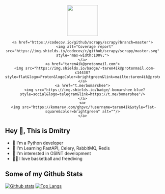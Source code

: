 <div id="header" align="center">
  <img src="https://media.giphy.com/media/lP8xu5t2DLGG045H8F/giphy.gif" width="100"/>
  <div id="badges">
    
    <a href="https://codecov.io/github/scrapy/scrapy?branch=master">
      <img alt="Coverage report" src="https://img.shields.io/codecov/c/github/scrapy/scrapy/master.svg" style="max-width:100%;">
    </a>
    <a href="taren4ik@protonmail.com">
      <img src="https://img.shields.io/badge/-taren4ik@protonmail.com-c14438?style=flat&logo=Proton&logoColor=brightgreen&link=mailto:taren4ik@protonmail.com"/>
    </a>
    <a href="t.me/bomarshee">
      <img src="https://img.shields.io/badge/-bomarshee-blue?style=social&logo=telegram&link=https://t.me/bomarshee"/>
    </a>
    <a>
     <img src="https://komarev.com/ghpvc/?username=taren4ik&style=flat-square&color=brightgreen" alt=""/>
    </a>
  </div>
</div>



## Hey 👋, This is Dmitry


- 🐍 I'm a Python developer 
- 📖 I'm Learning FastAPI, Celery, RabbitMQ, Redis
- 👀 I'm interested in OSINT development
- 🏀🤿  I love basketball and freediving

## Some of my Github Stats
[![Github stats](https://github-readme-stats.vercel.app/api?username=taren4ik&show_icons=true&include_all_commits=true)](https://github.com/taren4ik/github-readme-stats)
[![Top Langs](https://github-readme-stats.vercel.app/api/top-langs/?username=taren4ik&layout=compact)](https://github.com/taren4ik/github-readme-stats)
